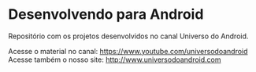 # Desenvolvendo para Android

Repositório com os projetos desenvolvidos no canal Universo do Android.

Acesse o material no canal: https://www.youtube.com/universodoandroid
Acesse também o nosso site: http://www.universodoandroid.com

